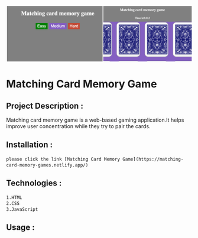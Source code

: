 ![screenshot](assets/screenshot.png)
# Matching Card Memory Game
## Project Description :
  Matching card memory game is a web-based gaming application.It helps improve user concentration while they try to pair the cards.

## Installation :
    please click the link [Matching Card Memory Game](https://matching-card-memory-games.netlify.app/)

## Technologies :
    1.HTML
    2.CSS
    3.JavaScript

## Usage :

